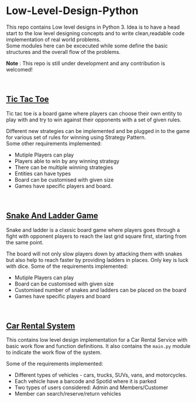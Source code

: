 # Low-Level-Design-Python

This repo contains Low level designs in Python 3.
Idea is to have a head start to the low level designing concepts and to write clean,readable code implementation of real world problems.  
Some modules here can be excecuted while some define the basic structures and the overall flow of the problems.

**Note** : This repo is still under development and any contribution is welcomed!

<br/>


## [Tic Tac Toe](TicTacToe.py)

Tic tac toe is a board game where players can choose their own entity to play with and try to win against their opponents with a set of given rules.  

Different new strategies can be implemented and be plugged in to the game for various set of rules for winning using Strategy Pattern.  
Some other requirements implemented:

- Mutiple Players can play
- Players able to win by any winning strategy
- There can be multiple winning strategies
- Entities can have types
- Board can be customised with given size
- Games have specific players and board.  


<br/>


## [Snake And Ladder Game](SnakeAndLadder.py)

Snake and ladder is a classic board game where players goes through a fight with opponent players to reach the last grid square first, starting from the same point.

The board will not only slow players down by attacking them with snakes but also help to reach faster by providing ladders in places. Only key is luck with dice.
Some of the requirements implemented:

- Mutiple Players can play
- Board can be customised with given size
- Customised number of snakes and ladders can be placed on the board
- Games have specific players and board



<br/>

## [Car Rental System](CarRentalService/CarRentalSystem.py)

This contains low level design implementation for a Car Rental Service with basic work flow and function definitions. It also contains the `main.py` module to indicate the work flow of the system.


Some of the requirements implemented:
- Different types of vehicles - cars, trucks, SUVs, vans, and motorcycles.
- Each vehicle have a barcode and SpotId where it is parked
- Two types of users considered: Admin and Members/Customer
- Member can search/reserve/return vehicles

